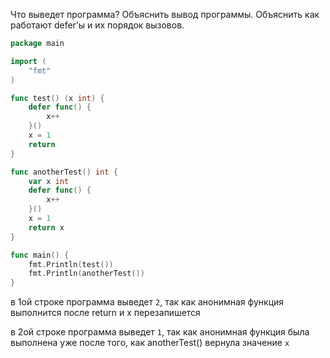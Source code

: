 Что выведет программа? Объяснить вывод программы. Объяснить как работают defer’ы и их порядок вызовов.

```go
package main

import (
    "fmt"
)

func test() (x int) {
    defer func() {
        x++
    }()
    x = 1
    return
}

func anotherTest() int {
    var x int
    defer func() {
        x++
    }()
    x = 1
    return x
}

func main() {
    fmt.Println(test())
    fmt.Println(anotherTest())
}
```
в 1ой строке программа выведет `2`, так как анонимная функция выполнится после return и x перезапишется  

в 2ой строке программа выведет `1`, так как анонимная функция была выполнена уже после того, как anotherTest() вернула значение `x`